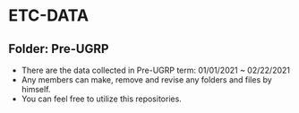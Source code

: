 # ETC-DATA
## Folder: Pre-UGRP
* There are the data collected in Pre-UGRP term: 01/01/2021 ~ 02/22/2021
* Any members can make, remove and revise any folders and files by himself.
* You can feel free to utilize this repositories.
